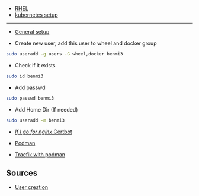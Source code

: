 - [RHEL](https://www.redhat.com/sysadmin/linux-homelab-rhel)
- [kubernetes setup](https://developer.ibm.com/tutorials/set-up-kubernetes-on-rhel-running-on-power/)

---
- [General setup](https://access.redhat.com/documentation/en-us/red_hat_enterprise_linux/9/html-single/performing_a_standard_rhel_9_installation/index)

- Create new user, add this user to wheel and docker group
```bash
sudo useradd -g users -G wheel,docker benmi3
```
- Check if it exists

```bash
sudo id benmi3
```

- Add passwd

```bash
sudo passwd benmi3
```

- Add Home Dir (If needed)

```bash
sudo useradd -m benmi3
```

- [*If I go for nginx* Certbot](https://qiita.com/You_name_is_YU/items/661f2654fb6f21ff0eb9)

- [Podman](https://technixleo.com/podman-buildah-on-rhel-centos-alma/#:~:text=Install%20Podman%20on%20RHEL%209%20%2F%20CentOS%209,the%20following%20command%20sudo%20yum%20install%20podman%20-y)

- [Traefik with podman](https://gerov.eu/posts/traefik-for-podman/🚡)

## Sources
- [User creation](https://linuxize.com/post/how-to-create-users-in-linux-using-the-useradd-command/)
